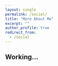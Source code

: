 ```yaml
---
layout: single
permalink: /social/
title: "More About Me"
excerpt: ""
author_profile: true
redirect_from:
  - /social
---
```


## Working...